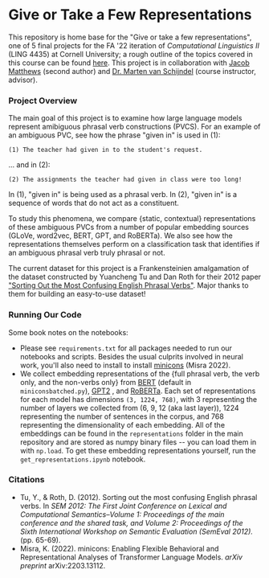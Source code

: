 # Give or Take a Few Representations

This repository is home base for the "Give or take a few representations", one of 5 final projects for the FA '22 iteration of _Computational Linguistics II_ (LING 4435) at Cornell University; a rough outline of the topics covered in this course can be found [here](https://vansky.github.io/courses/2020-cl2.html). This project is in collaboration with [Jacob Matthews](https://github.com/jam963) (second author) and [Dr. Marten van Schijndel](https://vansky.github.io/) (course instructor, advisor).

### Project Overview

The main goal of this project is to examine how large language models represent amibiguous phrasal verb constructions (PVCS). For an example of an ambiguous PVC, see how the phrase "given in" is used in (1):

```
(1) The teacher had given in to the student's request.
```

... and in (2):

```
(2) The assignments the teacher had given in class were too long!
```

In (1), "given in" is being used as a phrasal verb. In (2), "given in" is a sequence of words that do not act as a constituent.

To study this phenomena, we compare {static, contextual} representations of these ambiguous PVCs from a number of popular embedding sources (GLoVe, word2vec, BERT, GPT, and RoBERTa). We also see how the representations themselves perform on a classification task that identifies if an ambiguous phrasal verb truly phrasal or not.

The current dataset for this project is a Frankensteinien amalgamation of the dataset constructed by Yuancheng Tu and Dan Roth for their 2012 paper ["Sorting Out the Most Confusing English Phrasal Verbs"](https://cogcomp.seas.upenn.edu/page/publication_view/689). Major thanks to them for building an easy-to-use dataset!

### Running Our Code
Some book notes on the notebooks:

- Please see `requirements.txt` for all packages needed to run our notebooks and scripts. Besides the usual culprits involved in neural work, you'll also need to install to install [minicons](https://pypi.org/project/minicons/) (Misra 2022).
- We collect embedding representations of the {full phrasal verb, the verb only, and the non-verbs only} from [BERT](https://huggingface.co/bert-base-cased) (default in `miniconsbatched.py`), [GPT2](https://huggingface.co/gpt2) , and [RoBERTa](https://huggingface.co/docs/transformers/model_doc/roberta). Each set of representations for each model has dimensions `(3, 1224, 768)`, with 3 representing the number of layers we collected from (6, 9, 12 (aka last layer)), 1224 representing the number of sentences in the corpus, and 768 representing the dimensionality of each embedding.  All of the embeddings can be found in the `representations` folder in the main repository and are stored as numpy binary files -- you can load them in with `np.load`. To get these embedding representations yourself, run the `get_representations.ipynb` notebook. 

### Citations
- Tu, Y., & Roth, D. (2012). Sorting out the most confusing English phrasal verbs. In _SEM 2012: The First Joint Conference on Lexical and Computational Semantics–Volume 1: Proceedings of the main conference and the shared task, and Volume 2: Proceedings of the Sixth International Workshop on Semantic Evaluation (SemEval 2012)._ (pp. 65-69).
- Misra, K. (2022). minicons: Enabling Flexible Behavioral and Representational Analyses of Transformer Language Models. _arXiv preprint_ arXiv:2203.13112.